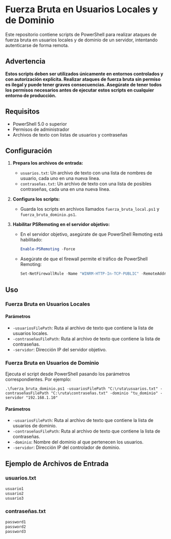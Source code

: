 # Fuerza Bruta en Usuarios Locales y de Dominio

Este repositorio contiene scripts de PowerShell para realizar ataques de fuerza bruta en usuarios locales y de dominio de un servidor, intentando autenticarse de forma remota.

## Advertencia

**Estos scripts deben ser utilizados únicamente en entornos controlados y con autorización explícita. Realizar ataques de fuerza bruta sin permiso es ilegal y puede tener graves consecuencias. Asegúrate de tener todos los permisos necesarios antes de ejecutar estos scripts en cualquier entorno de producción.**

## Requisitos

- PowerShell 5.0 o superior
- Permisos de administrador
- Archivos de texto con listas de usuarios y contraseñas

## Configuración

1. **Prepara los archivos de entrada:**
   - `usuarios.txt`: Un archivo de texto con una lista de nombres de usuario, cada uno en una nueva línea.
   - `contraseñas.txt`: Un archivo de texto con una lista de posibles contraseñas, cada una en una nueva línea.

2. **Configura los scripts:**
   - Guarda los scripts en archivos llamados `fuerza_bruta_local.ps1` y `fuerza_bruta_dominio.ps1`.

3. **Habilitar PSRemoting en el servidor objetivo:**
   - En el servidor objetivo, asegúrate de que PowerShell Remoting está habilitado:
     ```powershell
     Enable-PSRemoting -Force
     ```
   - Asegúrate de que el firewall permite el tráfico de PowerShell Remoting:
     ```powershell
     Set-NetFirewallRule -Name "WINRM-HTTP-In-TCP-PUBLIC" -RemoteAddress Any -Action Allow
     ```

## Uso

### Fuerza Bruta en Usuarios Locales
#### Parámetros

- `-usuariosFilePath`: Ruta al archivo de texto que contiene la lista de usuarios locales.
- `-contraseñasFilePath`: Ruta al archivo de texto que contiene la lista de contraseñas.
- `-servidor`: Dirección IP del servidor objetivo.

### Fuerza Bruta en Usuarios de Dominio

Ejecuta el script desde PowerShell pasando los parámetros correspondientes. Por ejemplo:

`.\fuerza_bruta_dominio.ps1 -usuariosFilePath "C:\ruta\usuarios.txt" -contraseñasFilePath "C:\ruta\contraseñas.txt" -dominio "tu_dominio" -servidor "192.168.1.10"`

#### Parámetros
- `-usuariosFilePath`: Ruta al archivo de texto que contiene la lista de usuarios de dominio.
- `-contraseñasFilePath`: Ruta al archivo de texto que contiene la lista de contraseñas.
- `-dominio`: Nombre del dominio al que pertenecen los usuarios.
- `-servidor`: Dirección IP del controlador de dominio.

## Ejemplo de Archivos de Entrada

### usuarios.txt

```bash
usuario1 
usuario2 
usuario3
```
### contraseñas.txt

```bash
password1
password2 
password3
```